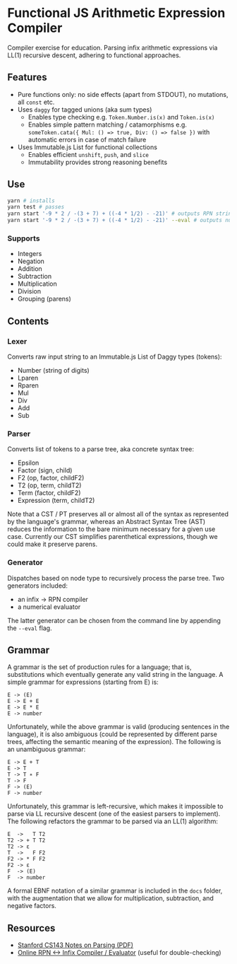 # Functional JS Arithmetic Expression Compiler

Compiler exercise for education. Parsing infix arithmetic expressions via LL(1) recursive descent, adhering to functional approaches.

## Features

* Pure functions only: no side effects (apart from STDOUT), no mutations, all `const` etc.
* Uses `daggy` for tagged unions (aka sum types)
	* Enables type checking e.g. `Token.Number.is(x)` and `Token.is(x)`
	* Enables simple pattern matching / catamorphisms e.g. `someToken.cata({ Mul: () => true, Div: () => false })` with automatic errors in case of match failure
* Uses Immutable.js List for functional collections
	* Enables efficient `unshift`, `push`, and `slice`
	* Immutability provides strong reasoning benefits

## Use

```sh
yarn # installs
yarn test # passes
yarn start '-9 * 2 / -(3 + 7) + ((-4 * 1/2) - -21)' # outputs RPN string
yarn start '-9 * 2 / -(3 + 7) + ((-4 * 1/2) - -21)' --eval # outputs num
```

### Supports

* Integers
* Negation
* Addition
* Subtraction
* Multiplication
* Division
* Grouping (parens)

## Contents

### Lexer

Converts raw input string to an Immutable.js List of Daggy types (tokens):

* Number (string of digits)
* Lparen
* Rparen
* Mul
* Div
* Add
* Sub

### Parser

Converts list of tokens to a parse tree, aka concrete syntax tree:

* Epsilon
* Factor (sign, child)
* F2 (op, factor, childF2)
* T2 (op, term, childT2)
* Term (factor, childF2)
* Expression (term, childT2)

Note that a CST / PT preserves all or almost all of the syntax as represented by the language's grammar, whereas an Abstract Syntax Tree (AST) reduces the information to the bare minimum necessary for a given use case. Currently our CST simplifies parenthetical expressions, though we could make it preserve parens.

### Generator

Dispatches based on node type to recursively process the parse tree. Two generators included:

* an infix -> RPN compiler
* a numerical evaluator

The latter generator can be chosen from the command line by appending the `--eval` flag.

## Grammar

A grammar is the set of production rules for a language; that is, substitutions which eventually generate any valid string in the language. A simple grammar for expressions (starting from E) is:

```
E -> (E)
E -> E + E
E -> E * E
E -> number
```

Unfortunately, while the above grammar is valid (producing sentences in the language), it is also ambiguous (could be represented by different parse trees, affecting the semantic meaning of the expression). The following is an unambiguous grammar:

```
E -> E + T
E -> T
T -> T ∗ F
T -> F
F -> (E)
F -> number
```

Unfortunately, this grammar is left-recursive, which makes it impossible to parse via LL recursive descent (one of the easiest parsers to implement). The following refactors the grammar to be parsed via an LL(1) algorithm:

```
E  ->   T T2
T2 -> + T T2
T2 -> ε
T  ->   F F2
F2 -> * F F2
F2 -> ε
F  -> (E)
F  -> number
```

A formal EBNF notation of a similar grammar is included in the `docs` folder, with the augmentation that we allow for multiplication, subtraction, and negative factors.

## Resources

* [Stanford CS143 Notes on Parsing (PDF)](https://web.stanford.edu/class/archive/cs/cs143/cs143.1156/handouts/parsing.pdf)
* [Online RPN <-> Infix Compiler / Evaluator](http://rpnevaluator.andreasandersen.dk/default.aspx) (useful for double-checking)
